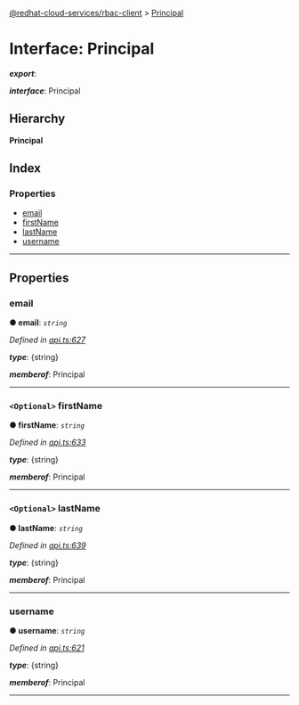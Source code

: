 [@redhat-cloud-services/rbac-client](../README.md) > [Principal](../interfaces/principal.md)

# Interface: Principal

*__export__*: 

*__interface__*: Principal

## Hierarchy

**Principal**

## Index

### Properties

* [email](principal.md#email)
* [firstName](principal.md#firstname)
* [lastName](principal.md#lastname)
* [username](principal.md#username)

---

## Properties

<a id="email"></a>

###  email

**● email**: *`string`*

*Defined in [api.ts:627](https://github.com/RedHatInsights/javascript-clients/blob/master/packages/rbac/api.ts#L627)*

*__type__*: {string}

*__memberof__*: Principal

___
<a id="firstname"></a>

### `<Optional>` firstName

**● firstName**: *`string`*

*Defined in [api.ts:633](https://github.com/RedHatInsights/javascript-clients/blob/master/packages/rbac/api.ts#L633)*

*__type__*: {string}

*__memberof__*: Principal

___
<a id="lastname"></a>

### `<Optional>` lastName

**● lastName**: *`string`*

*Defined in [api.ts:639](https://github.com/RedHatInsights/javascript-clients/blob/master/packages/rbac/api.ts#L639)*

*__type__*: {string}

*__memberof__*: Principal

___
<a id="username"></a>

###  username

**● username**: *`string`*

*Defined in [api.ts:621](https://github.com/RedHatInsights/javascript-clients/blob/master/packages/rbac/api.ts#L621)*

*__type__*: {string}

*__memberof__*: Principal

___

